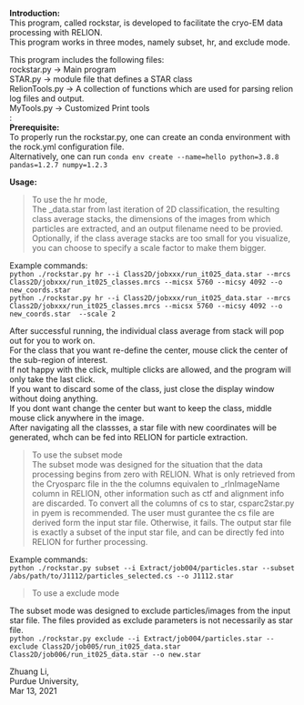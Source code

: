 **Introduction:**		
This program, called rockstar, is developed to facilitate the cryo-EM data processing with RELION.		
This program works in three modes, namely subset, hr, and exclude mode.		
		
This program includes the following files:		
  rockstar.py         -> Main program		
  STAR.py             -> module file that defines a STAR class		
  RelionTools.py      -> A collection of functions which are used for parsing relion log files and output.		
  MyTools.py          -> Customized Print tools		
:		
**Prerequisite:**		
To properly run the rockstar.py, one can create an conda environment with the rock.yml configuration file.		
Alternatively, one can run `conda env create --name=hello python=3.8.8 pandas=1.2.7 numpy=1.2.3`		
		
**Usage:**		
> To use the hr mode,		
The _data.star from last iteration of 2D classification, the resulting class average stacks, the dimensions of the images from which particles are extracted, and an output filename need to be provied. Optionally, if the class average stacks are too small for you visualize, you can choose to specify a scale factor to make them bigger.		
		
Example commands:		
`python ./rockstar.py hr --i Class2D/jobxxx/run_it025_data.star --mrcs Class2D/jobxxx/run_it025_classes.mrcs --micsx 5760 --micsy 4092 --o new_coords.star`		
`python ./rockstar.py hr --i Class2D/jobxxx/run_it025_data.star --mrcs Class2D/jobxxx/run_it025_classes.mrcs --micsx 5760 --micsy 4092 --o new_coords.star  --scale 2`		
		
After successful running, the individual class average from stack will pop out for you to work on.		
For the class that you want re-define the center, mouse click the center of the sub-region of interest.		
If not happy with the click, multiple clicks are allowed, and the program will only take the last click.		
If you want to discard some of the class, just close the display window without doing anything.		
If you dont want change the center but want to keep the class, middle mouse click anywhere in the image.		
After navigating all the classses, a star file with new coordinates will be generated, whch can be fed into RELION for particle extraction.		
		
		
>To use the subset mode		
The subset mode was designed for the situation that the data processing begins from zero with RELION. What is only retrieved from the Cryosparc file in the the columns equivalen to _rlnImageName column in RELION, other information such as ctf and alignment info are discarded. To convert all the columns of cs to star, csparc2star.py in pyem is recommended. The user must gurantee the cs file are derived form the input star file. Otherwise, it fails. The output star file is exactly a subset of the input star file, and can be directly fed into RELION for further processing.		
		
Example commands:		
`python ./rockstar.py subset --i Extract/job004/particles.star --subset /abs/path/to/J1112/particles_selected.cs --o J1112.star `		
		
> To use a exclude mode		
		
The subset mode was designed to exclude particles/images from the input star file. The files provided as exclude parameters is not necessarily as star file.		
`python ./rockstar.py exclude --i Extract/job004/particles.star --exclude Class2D/job005/run_it025_data.star Class2D/job006/run_it025_data.star --o new.star `		
		
Zhuang Li,		
Purdue University,		
Mar 13, 2021		
